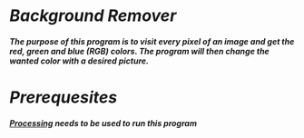 # _Background Remover_
##### The purpose of this program is to visit every pixel of an image and get the red, green and blue (RGB) colors. The program will then change the wanted color with a desired picture.    
# _Prerequesites_
##### [Processing](https://processing.org/download/) needs to be used to run this program 
